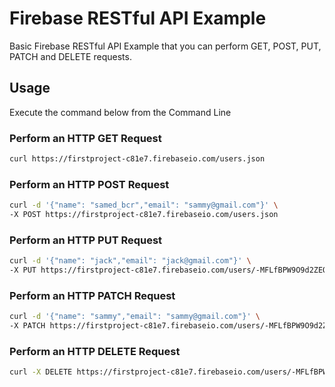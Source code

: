 # Firebase RESTful API Example

Basic Firebase RESTful API Example that you can perform GET, POST, PUT, PATCH and DELETE requests.

## Usage
Execute the command below from the Command Line

### Perform an HTTP GET Request
```bash
curl https://firstproject-c81e7.firebaseio.com/users.json
```

### Perform an HTTP POST Request
```bash
curl -d '{"name": "samed_bcr","email": "sammy@gmail.com"}' \
-X POST https://firstproject-c81e7.firebaseio.com/users.json
```

### Perform an HTTP PUT Request
```bash
curl -d '{"name": "jack","email": "jack@gmail.com"}' \
-X PUT https://firstproject-c81e7.firebaseio.com/users/-MFLfBPW9O9d2ZEQ59fv.json
```

### Perform an HTTP PATCH Request
```bash
curl -d '{"name": "sammy","email": "sammy@gmail.com"}' \
-X PATCH https://firstproject-c81e7.firebaseio.com/users/-MFLfBPW9O9d2ZEQ59fv.json
```

### Perform an HTTP DELETE Request
```bash
curl -X DELETE https://firstproject-c81e7.firebaseio.com/users/-MFLfBPW9O9d2ZEQ59fv.json
```